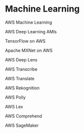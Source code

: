 # Machine Learning



AWS Machine Learning 

AWS Deep Learning AMIs

TensorFlow on AWS

Apache MXNet on AWS

AWS Deep Lens

AWS Transcribe

AWS Translate

AWS Rekognition 

AWS Polly

AWS Lex 

AWS Comprehend

AWS SageMaker 



